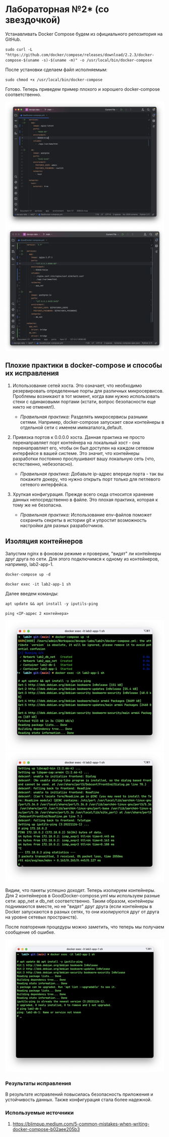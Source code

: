 # Лабораторная №2* (со звездочкой)

Устанавливать Docker Compose будем из официального репозитория на GitHub.

`sudo curl -L "https://github.com/docker/compose/releases/download/2.2.3/docker-compose-$(uname -s)-$(uname -m)" -o /usr/local/bin/docker-compose`

После установки сделаем файл исполняемым:

`sudo chmod +x /usr/local/bin/docker-compose`

Готово. Теперь приведем пример плохого и хорошего docker-compose соответственно.

![_Плохой docker-compose_](./assets/1.png)
![_Хороший docker-compose_](./assets/2.png)

## Плохие практики в docker-compose и способы их исправления

1. Использование сетей хоста. Это означает, что необходимо резервировать определенные порты для различных микросервисов. Проблемы возникают в тот момент, когда вам нужно использовать стеки с одинаковыми портами (кстати, вопрос безопасности еще никто не отменял!).

    * _Правильная практика:_ Разделять микросервисы разными сетями. Например, docker-compose запускает свои контейнеры в отдельной сети с именем имякаталога_default.

2. Привязка портов к 0.0.0.0 хоста. Данная практика не просто перенаправляет порт контейнера на локальный хост - она перенаправляет его, чтобы он был доступен на каждом сетевом интерфейсе в вашей системе. Это значит, что контейнеры разработки постоянно прослушивают вашу локальную сеть (что, естественно, небезопасно).

    * _Правильная практика:_ Добавьте ip-адрес впереди порта - так вы покажите докеру, что нужно открыть порт только для петлевого сетевого интерфейса.

3. Хрупкая конфигурация. Прежде всего сюда относится хранение данных непосредственно в файле. Это плохая практика, которая к тому же не безопасна.

    * _Правильная практика:_ Использование env-файлов поможет сохранить секреты в истории git и упростит возможность настройки для разных разработчиков.

## Изоляция контейнеров
Запустим nginx в фоновом режиме и проверим, "видят" ли контейнеры друг друга по сети. Для этого подключимся к одному из контейнеров, например, lab2-app-1.

`docker-compose up -d`

`docker exec -it lab2-app-1 sh`

Далее введем команды:

`apt update && apt install -y iputils-ping`

`ping <IP-адрес 2 контейнера>`

![_Проверка соединения_](./assets/3.png)
![_Проверка соединения_](./assets/4.png)

Видим, что пакеты успешно доходят. Теперь изолируем контейнеры. Для 2 контейнеров в GoodDocker-compose.yml мы используем разные сети: app_net и db_net соответственно. Таким образом, контейнеры поднимаются вместе, но не "видят" друг друга (если контейнеры в Docker запускаются в разных сетях, то они изолируются друг от друга на уровне сетевых пространств). 

После повторения процедуры можно заметить, что теперь мы получаем сообщение об ошибке.

![_Проверка соединения_](./assets/5.png)
### Результаты исправления

В результате исправлений повысилась безопасность приложения и устойчивость данных. Также конфигурация стала более надежной. 

### Используемые источники

1. <https://blimpup.medium.com/5-common-mistakes-when-writing-docker-compose-b02aee205b3>
